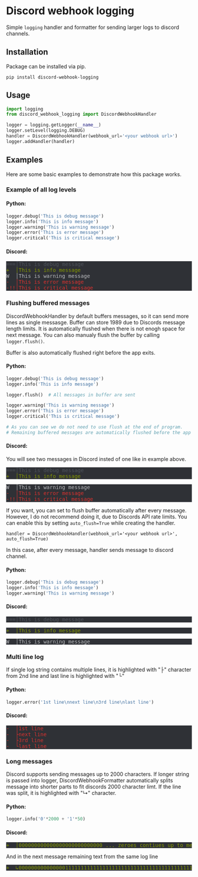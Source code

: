 # Discord webhook logging
Simple `logging` handler and formatter for sending larger logs to discord channels.

## Installation
Package can be installed via pip.

`pip install discord-webhook-logging`

## Usage
```python
import logging
from discord_webhook_logging import DiscordWebhookHandler

logger = logging.getLogger(__name__)
logger.setLevel(logging.DEBUG)
handler = DiscordWebhookHandler(webhook_url='<your webhook url>')
logger.addHandler(handler)
```

## Examples
Here are some basic examples to demonstrate how this package works.

### Example of all log levels
#### Python:
```python
logger.debug('This is debug message')
logger.info('This is info message')
logger.warning('This is warning message')
logger.error('This is error message')
logger.critical('This is critical message')
```
#### Discord:
<pre style="background-color: #2f3136">
<span style="color:rgb(79, 84, 92)">===│This is debug message</span>
<span style="color:rgb(133, 153, 0)">+  │This is info message</span>
<span style="color:rgb(185, 187, 190)">W  │This is warning message</span>
<span style="color:rgb(220, 50, 47)">-  │This is error message</span>
<span style="color:rgb(220, 50, 47)">-!!│This is critical message</span>
</pre>

### Flushing buffered messages
DiscordWebhookHandler by default buffers messages, so it can send more lines as single messasge. Buffer can store 1989 due to Discords message length limits. It is automatically flushed when there is not enogh space for next message. You can also manualy flush the buffer by calling `logger.flush()`.

Buffer is also automatically flushed right before the app exits.

#### Python:
```python
logger.debug('This is debug message')
logger.info('This is info message')

logger.flush()  # All messages in buffer are sent

logger.warning('This is warning message')
logger.error('This is error message')
logger.critical('This is critical message')

# As you can see we do not need to use flush at the end of program.
# Remaining buffered messages are automatically flushed before the app exits.
```
#### Discord:

You will see two messages in Discord insted of one like in example above.
<pre style="background-color: #2f3136">
<span style="color:rgb(79, 84, 92)">===│This is debug message</span>
<span style="color:rgb(133, 153, 0)">+  │This is info message</span>
</pre>
<pre style="background-color: #2f3136">
<span style="color:rgb(185, 187, 190)">W  │This is warning message</span>
<span style="color:rgb(220, 50, 47)">-  │This is error message</span>
<span style="color:rgb(220, 50, 47)">-!!│This is critical message</span>
</pre>

If you want, you can set to flush buffer automatically after every message. However, I do not recommend doing it, due to Discords API rate limits.
You can enable this by setting `auto_flush=True` while creating the handler.

`handler = DiscordWebhookHandler(webhook_url='<your webhook url>', auto_flush=True)`

In this case, after every message, handler sends message to discord channel.

#### Python:
```python
logger.debug('This is debug message')
logger.info('This is info message')
logger.warning('This is warning message')
```
#### Discord:
<pre style="background-color: #2f3136">
<span style="color:rgb(79, 84, 92)">===│This is debug message</span>
</pre>
<pre style="background-color: #2f3136">
<span style="color:rgb(133, 153, 0)">+  │This is info message</span>
</pre>
<pre style="background-color: #2f3136">
<span style="color:rgb(185, 187, 190)">W  │This is warning message</span>
</pre>


### Multi line log
If single log string contains multiple lines, it is highlighted with "├" character from 2nd line and last line is highlighted with "└"

#### Python:
```python
logger.error('1st line\nnext line\n3rd line\nlast line')
```

#### Discord:
<pre style="background-color: #2f3136">
<span style="color:rgb(220, 50, 47)">-  │1st line
-  ├next line
-  ├3rd line
-  └last line</span>
</pre>

### Long messages
Discord supports sending messages up to 2000 characters. If longer string is passed into logger, DiscordWebhookFormatter automatically splits message into shorter parts to fit discords 2000 character limt.
If the line was split, it is highlighted with "↳" character.

#### Python:
```python
logger.info('0'*2000 + '1'*50)
```

#### Discord:
<pre style="background-color: #2f3136">
<span style="color:rgb(133, 153, 0)">+  │000000000000000000000000000 ... zeroes contiues up to message length limit</span>
</pre>
And in the next message remaining text from the same log line
<pre style="background-color: #2f3136">
<span style="color:rgb(133, 153, 0)">+  ↳00000000000000011111111111111111111111111111111111111111111111111</span>
</pre>
